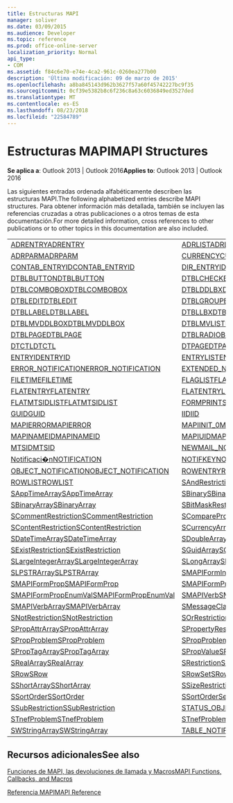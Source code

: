 ```yaml
---
title: Estructuras MAPI
manager: soliver
ms.date: 03/09/2015
ms.audience: Developer
ms.topic: reference
ms.prod: office-online-server
localization_priority: Normal
api_type:
- COM
ms.assetid: f84c6e70-e74e-4ca2-961c-0260ea277b00
description: 'Última modificación: 09 de marzo de 2015'
ms.openlocfilehash: a8ba845143d962b3627f57a60f45742227bc9f35
ms.sourcegitcommit: 0cf39e5382b8c6f236c8a63c6036849ed3527ded
ms.translationtype: MT
ms.contentlocale: es-ES
ms.lasthandoff: 08/23/2018
ms.locfileid: "22584789"
---
```

# <a name="mapi-structures"></a><span data-ttu-id="c14ef-103">Estructuras MAPI</span><span class="sxs-lookup"><span data-stu-id="c14ef-103">MAPI Structures</span></span>

  
  
<span data-ttu-id="c14ef-104">**Se aplica a**: Outlook 2013 | Outlook 2016</span><span class="sxs-lookup"><span data-stu-id="c14ef-104">**Applies to**: Outlook 2013 | Outlook 2016</span></span> 
  
<span data-ttu-id="c14ef-105">Las siguientes entradas ordenada alfabéticamente describen las estructuras MAPI.</span><span class="sxs-lookup"><span data-stu-id="c14ef-105">The following alphabetized entries describe MAPI structures.</span></span> <span data-ttu-id="c14ef-106">Para obtener información más detallada, también se incluyen las referencias cruzadas a otras publicaciones o a otros temas de esta documentación.</span><span class="sxs-lookup"><span data-stu-id="c14ef-106">For more detailed information, cross references to other publications or to other topics in this documentation are also included.</span></span>
  
|||
|:-----|:-----|
|[<span data-ttu-id="c14ef-107">ADRENTRY</span><span class="sxs-lookup"><span data-stu-id="c14ef-107">ADRENTRY</span></span>](adrentry.md) <br/> |[<span data-ttu-id="c14ef-108">ADRLIST</span><span class="sxs-lookup"><span data-stu-id="c14ef-108">ADRLIST</span></span>](adrlist.md) <br/> |
|[<span data-ttu-id="c14ef-109">ADRPARM</span><span class="sxs-lookup"><span data-stu-id="c14ef-109">ADRPARM</span></span>](adrparm.md) <br/> |[<span data-ttu-id="c14ef-110">CURRENCY</span><span class="sxs-lookup"><span data-stu-id="c14ef-110">CURRENCY</span></span>](currency.md) <br/> |
|[<span data-ttu-id="c14ef-111">CONTAB_ENTRYID</span><span class="sxs-lookup"><span data-stu-id="c14ef-111">CONTAB_ENTRYID</span></span>](contab_entryid.md) <br/> |[<span data-ttu-id="c14ef-112">DIR_ENTRYID</span><span class="sxs-lookup"><span data-stu-id="c14ef-112">DIR_ENTRYID</span></span>](dir_entryid.md) <br/> |
|[<span data-ttu-id="c14ef-113">DTBLBUTTON</span><span class="sxs-lookup"><span data-stu-id="c14ef-113">DTBLBUTTON</span></span>](dtblbutton.md) <br/> |[<span data-ttu-id="c14ef-114">DTBLCHECKBOX</span><span class="sxs-lookup"><span data-stu-id="c14ef-114">DTBLCHECKBOX</span></span>](dtblcheckbox.md) <br/> |
|[<span data-ttu-id="c14ef-115">DTBLCOMBOBOX</span><span class="sxs-lookup"><span data-stu-id="c14ef-115">DTBLCOMBOBOX</span></span>](dtblcombobox.md) <br/> |[<span data-ttu-id="c14ef-116">DTBLDDLBX</span><span class="sxs-lookup"><span data-stu-id="c14ef-116">DTBLDDLBX</span></span>](dtblddlbx.md) <br/> |
|[<span data-ttu-id="c14ef-117">DTBLEDIT</span><span class="sxs-lookup"><span data-stu-id="c14ef-117">DTBLEDIT</span></span>](dtbledit.md) <br/> |[<span data-ttu-id="c14ef-118">DTBLGROUPBOX</span><span class="sxs-lookup"><span data-stu-id="c14ef-118">DTBLGROUPBOX</span></span>](dtblgroupbox.md) <br/> |
|[<span data-ttu-id="c14ef-119">DTBLLABEL</span><span class="sxs-lookup"><span data-stu-id="c14ef-119">DTBLLABEL</span></span>](dtbllabel.md) <br/> |[<span data-ttu-id="c14ef-120">DTBLLBX</span><span class="sxs-lookup"><span data-stu-id="c14ef-120">DTBLLBX</span></span>](dtbllbx.md) <br/> |
|[<span data-ttu-id="c14ef-121">DTBLMVDDLBOX</span><span class="sxs-lookup"><span data-stu-id="c14ef-121">DTBLMVDDLBOX</span></span>](dtblmvddlbox.md) <br/> |[<span data-ttu-id="c14ef-122">DTBLMVLISTBOX</span><span class="sxs-lookup"><span data-stu-id="c14ef-122">DTBLMVLISTBOX</span></span>](dtblmvlistbox.md) <br/> |
|[<span data-ttu-id="c14ef-123">DTBLPAGE</span><span class="sxs-lookup"><span data-stu-id="c14ef-123">DTBLPAGE</span></span>](dtblpage.md) <br/> |[<span data-ttu-id="c14ef-124">DTBLRADIOBUTTON</span><span class="sxs-lookup"><span data-stu-id="c14ef-124">DTBLRADIOBUTTON</span></span>](dtblradiobutton.md) <br/> |
|[<span data-ttu-id="c14ef-125">DTCTL</span><span class="sxs-lookup"><span data-stu-id="c14ef-125">DTCTL</span></span>](dtctl.md) <br/> |[<span data-ttu-id="c14ef-126">DTPAGE</span><span class="sxs-lookup"><span data-stu-id="c14ef-126">DTPAGE</span></span>](dtpage.md) <br/> |
|[<span data-ttu-id="c14ef-127">ENTRYID</span><span class="sxs-lookup"><span data-stu-id="c14ef-127">ENTRYID</span></span>](entryid.md) <br/> |[<span data-ttu-id="c14ef-128">ENTRYLIST</span><span class="sxs-lookup"><span data-stu-id="c14ef-128">ENTRYLIST</span></span>](entrylist.md) <br/> |
|[<span data-ttu-id="c14ef-129">ERROR_NOTIFICATION</span><span class="sxs-lookup"><span data-stu-id="c14ef-129">ERROR_NOTIFICATION</span></span>](error_notification.md) <br/> |[<span data-ttu-id="c14ef-130">EXTENDED_NOTIFICATION</span><span class="sxs-lookup"><span data-stu-id="c14ef-130">EXTENDED_NOTIFICATION</span></span>](extended_notification.md) <br/> |
|[<span data-ttu-id="c14ef-131">FILETIME</span><span class="sxs-lookup"><span data-stu-id="c14ef-131">FILETIME</span></span>](filetime.md) <br/> |[<span data-ttu-id="c14ef-132">FLAGLIST</span><span class="sxs-lookup"><span data-stu-id="c14ef-132">FLAGLIST</span></span>](flaglist.md) <br/> |
|[<span data-ttu-id="c14ef-133">FLATENTRY</span><span class="sxs-lookup"><span data-stu-id="c14ef-133">FLATENTRY</span></span>](flatentry.md) <br/> |[<span data-ttu-id="c14ef-134">FLATENTRYLIST</span><span class="sxs-lookup"><span data-stu-id="c14ef-134">FLATENTRYLIST</span></span>](flatentrylist.md) <br/> |
|[<span data-ttu-id="c14ef-135">FLATMTSIDLIST</span><span class="sxs-lookup"><span data-stu-id="c14ef-135">FLATMTSIDLIST</span></span>](flatmtsidlist.md) <br/> |[<span data-ttu-id="c14ef-136">FORMPRINTSETUP</span><span class="sxs-lookup"><span data-stu-id="c14ef-136">FORMPRINTSETUP</span></span>](formprintsetup.md) <br/> |
|[<span data-ttu-id="c14ef-137">GUID</span><span class="sxs-lookup"><span data-stu-id="c14ef-137">GUID</span></span>](guid.md) <br/> |[<span data-ttu-id="c14ef-138">IID</span><span class="sxs-lookup"><span data-stu-id="c14ef-138">IID</span></span>](iid.md) <br/> |
|[<span data-ttu-id="c14ef-139">MAPIERROR</span><span class="sxs-lookup"><span data-stu-id="c14ef-139">MAPIERROR</span></span>](mapierror.md) <br/> |[<span data-ttu-id="c14ef-140">MAPIINIT_0</span><span class="sxs-lookup"><span data-stu-id="c14ef-140">MAPIINIT_0</span></span>](mapiinit_0.md) <br/> |
|[<span data-ttu-id="c14ef-141">MAPINAMEID</span><span class="sxs-lookup"><span data-stu-id="c14ef-141">MAPINAMEID</span></span>](mapinameid.md) <br/> |[<span data-ttu-id="c14ef-142">MAPIUID</span><span class="sxs-lookup"><span data-stu-id="c14ef-142">MAPIUID</span></span>](mapiuid.md) <br/> |
|[<span data-ttu-id="c14ef-143">MTSID</span><span class="sxs-lookup"><span data-stu-id="c14ef-143">MTSID</span></span>](mtsid.md) <br/> |[<span data-ttu-id="c14ef-144">NEWMAIL_NOTIFICATION</span><span class="sxs-lookup"><span data-stu-id="c14ef-144">NEWMAIL_NOTIFICATION</span></span>](newmail_notification.md) <br/> |
|[<span data-ttu-id="c14ef-145">Notificaci�n</span><span class="sxs-lookup"><span data-stu-id="c14ef-145">NOTIFICATION</span></span>](notification.md) <br/> |[<span data-ttu-id="c14ef-146">NOTIFKEY</span><span class="sxs-lookup"><span data-stu-id="c14ef-146">NOTIFKEY</span></span>](notifkey.md) <br/> |
|[<span data-ttu-id="c14ef-147">OBJECT_NOTIFICATION</span><span class="sxs-lookup"><span data-stu-id="c14ef-147">OBJECT_NOTIFICATION</span></span>](object_notification.md) <br/> |[<span data-ttu-id="c14ef-148">ROWENTRY</span><span class="sxs-lookup"><span data-stu-id="c14ef-148">ROWENTRY</span></span>](rowentry.md) <br/> |
|[<span data-ttu-id="c14ef-149">ROWLIST</span><span class="sxs-lookup"><span data-stu-id="c14ef-149">ROWLIST</span></span>](rowlist.md) <br/> |[<span data-ttu-id="c14ef-150">SAndRestriction</span><span class="sxs-lookup"><span data-stu-id="c14ef-150">SAndRestriction</span></span>](sandrestriction.md) <br/> |
|[<span data-ttu-id="c14ef-151">SAppTimeArray</span><span class="sxs-lookup"><span data-stu-id="c14ef-151">SAppTimeArray</span></span>](sapptimearray.md) <br/> |[<span data-ttu-id="c14ef-152">SBinary</span><span class="sxs-lookup"><span data-stu-id="c14ef-152">SBinary</span></span>](sbinary.md) <br/> |
|[<span data-ttu-id="c14ef-153">SBinaryArray</span><span class="sxs-lookup"><span data-stu-id="c14ef-153">SBinaryArray</span></span>](sbinaryarray.md) <br/> |[<span data-ttu-id="c14ef-154">SBitMaskRestriction</span><span class="sxs-lookup"><span data-stu-id="c14ef-154">SBitMaskRestriction</span></span>](sbitmaskrestriction.md) <br/> |
|[<span data-ttu-id="c14ef-155">SCommentRestriction</span><span class="sxs-lookup"><span data-stu-id="c14ef-155">SCommentRestriction</span></span>](scommentrestriction.md) <br/> |[<span data-ttu-id="c14ef-156">SComparePropsRestriction</span><span class="sxs-lookup"><span data-stu-id="c14ef-156">SComparePropsRestriction</span></span>](scomparepropsrestriction.md) <br/> |
|[<span data-ttu-id="c14ef-157">SContentRestriction</span><span class="sxs-lookup"><span data-stu-id="c14ef-157">SContentRestriction</span></span>](scontentrestriction.md) <br/> |[<span data-ttu-id="c14ef-158">SCurrencyArray</span><span class="sxs-lookup"><span data-stu-id="c14ef-158">SCurrencyArray</span></span>](scurrencyarray.md) <br/> |
|[<span data-ttu-id="c14ef-159">SDateTimeArray</span><span class="sxs-lookup"><span data-stu-id="c14ef-159">SDateTimeArray</span></span>](sdatetimearray.md) <br/> |[<span data-ttu-id="c14ef-160">SDoubleArray</span><span class="sxs-lookup"><span data-stu-id="c14ef-160">SDoubleArray</span></span>](sdoublearray.md) <br/> |
|[<span data-ttu-id="c14ef-161">SExistRestriction</span><span class="sxs-lookup"><span data-stu-id="c14ef-161">SExistRestriction</span></span>](sexistrestriction.md) <br/> |[<span data-ttu-id="c14ef-162">SGuidArray</span><span class="sxs-lookup"><span data-stu-id="c14ef-162">SGuidArray</span></span>](sguidarray.md) <br/> |
|[<span data-ttu-id="c14ef-163">SLargeIntegerArray</span><span class="sxs-lookup"><span data-stu-id="c14ef-163">SLargeIntegerArray</span></span>](slargeintegerarray.md) <br/> |[<span data-ttu-id="c14ef-164">SLongArray</span><span class="sxs-lookup"><span data-stu-id="c14ef-164">SLongArray</span></span>](slongarray.md) <br/> |
|[<span data-ttu-id="c14ef-165">SLPSTRArray</span><span class="sxs-lookup"><span data-stu-id="c14ef-165">SLPSTRArray</span></span>](slpstrarray.md) <br/> |[<span data-ttu-id="c14ef-166">SMAPIFormInfoArray</span><span class="sxs-lookup"><span data-stu-id="c14ef-166">SMAPIFormInfoArray</span></span>](smapiforminfoarray.md) <br/> |
|[<span data-ttu-id="c14ef-167">SMAPIFormProp</span><span class="sxs-lookup"><span data-stu-id="c14ef-167">SMAPIFormProp</span></span>](smapiformprop.md) <br/> |[<span data-ttu-id="c14ef-168">SMAPIFormPropArray</span><span class="sxs-lookup"><span data-stu-id="c14ef-168">SMAPIFormPropArray</span></span>](smapiformproparray.md) <br/> |
|[<span data-ttu-id="c14ef-169">SMAPIFormPropEnumVal</span><span class="sxs-lookup"><span data-stu-id="c14ef-169">SMAPIFormPropEnumVal</span></span>](smapiformpropenumval.md) <br/> |[<span data-ttu-id="c14ef-170">SMAPIVerb</span><span class="sxs-lookup"><span data-stu-id="c14ef-170">SMAPIVerb</span></span>](smapiverb.md) <br/> |
|[<span data-ttu-id="c14ef-171">SMAPIVerbArray</span><span class="sxs-lookup"><span data-stu-id="c14ef-171">SMAPIVerbArray</span></span>](smapiverbarray.md) <br/> |[<span data-ttu-id="c14ef-172">SMessageClassArray</span><span class="sxs-lookup"><span data-stu-id="c14ef-172">SMessageClassArray</span></span>](smessageclassarray.md) <br/> |
|[<span data-ttu-id="c14ef-173">SNotRestriction</span><span class="sxs-lookup"><span data-stu-id="c14ef-173">SNotRestriction</span></span>](snotrestriction.md) <br/> |[<span data-ttu-id="c14ef-174">SOrRestriction</span><span class="sxs-lookup"><span data-stu-id="c14ef-174">SOrRestriction</span></span>](sorrestriction.md) <br/> |
|[<span data-ttu-id="c14ef-175">SPropAttrArray</span><span class="sxs-lookup"><span data-stu-id="c14ef-175">SPropAttrArray</span></span>](spropattrarray.md) <br/> |[<span data-ttu-id="c14ef-176">SPropertyRestriction</span><span class="sxs-lookup"><span data-stu-id="c14ef-176">SPropertyRestriction</span></span>](spropertyrestriction.md) <br/> |
|[<span data-ttu-id="c14ef-177">SPropProblem</span><span class="sxs-lookup"><span data-stu-id="c14ef-177">SPropProblem</span></span>](spropproblem.md) <br/> |[<span data-ttu-id="c14ef-178">SPropProblemArray</span><span class="sxs-lookup"><span data-stu-id="c14ef-178">SPropProblemArray</span></span>](spropproblemarray.md) <br/> |
|[<span data-ttu-id="c14ef-179">SPropTagArray</span><span class="sxs-lookup"><span data-stu-id="c14ef-179">SPropTagArray</span></span>](sproptagarray.md) <br/> |[<span data-ttu-id="c14ef-180">SPropValue</span><span class="sxs-lookup"><span data-stu-id="c14ef-180">SPropValue</span></span>](spropvalue.md) <br/> |
|[<span data-ttu-id="c14ef-181">SRealArray</span><span class="sxs-lookup"><span data-stu-id="c14ef-181">SRealArray</span></span>](srealarray.md) <br/> |[<span data-ttu-id="c14ef-182">SRestriction</span><span class="sxs-lookup"><span data-stu-id="c14ef-182">SRestriction</span></span>](srestriction.md) <br/> |
|[<span data-ttu-id="c14ef-183">SRow</span><span class="sxs-lookup"><span data-stu-id="c14ef-183">SRow</span></span>](srow.md) <br/> |[<span data-ttu-id="c14ef-184">SRowSet</span><span class="sxs-lookup"><span data-stu-id="c14ef-184">SRowSet</span></span>](srowset.md) <br/> |
|[<span data-ttu-id="c14ef-185">SShortArray</span><span class="sxs-lookup"><span data-stu-id="c14ef-185">SShortArray</span></span>](sshortarray.md) <br/> |[<span data-ttu-id="c14ef-186">SSizeRestriction</span><span class="sxs-lookup"><span data-stu-id="c14ef-186">SSizeRestriction</span></span>](ssizerestriction.md) <br/> |
|[<span data-ttu-id="c14ef-187">SSortOrder</span><span class="sxs-lookup"><span data-stu-id="c14ef-187">SSortOrder</span></span>](ssortorder.md) <br/> |[<span data-ttu-id="c14ef-188">SSortOrderSet</span><span class="sxs-lookup"><span data-stu-id="c14ef-188">SSortOrderSet</span></span>](ssortorderset.md) <br/> |
|[<span data-ttu-id="c14ef-189">SSubRestriction</span><span class="sxs-lookup"><span data-stu-id="c14ef-189">SSubRestriction</span></span>](ssubrestriction.md) <br/> |[<span data-ttu-id="c14ef-190">STATUS_OBJECT_NOTIFICATION</span><span class="sxs-lookup"><span data-stu-id="c14ef-190">STATUS_OBJECT_NOTIFICATION</span></span>](status_object_notification.md) <br/> |
|[<span data-ttu-id="c14ef-191">STnefProblem</span><span class="sxs-lookup"><span data-stu-id="c14ef-191">STnefProblem</span></span>](stnefproblem.md) <br/> |[<span data-ttu-id="c14ef-192">STnefProblemArray</span><span class="sxs-lookup"><span data-stu-id="c14ef-192">STnefProblemArray</span></span>](stnefproblemarray.md) <br/> |
|[<span data-ttu-id="c14ef-193">SWStringArray</span><span class="sxs-lookup"><span data-stu-id="c14ef-193">SWStringArray</span></span>](swstringarray.md) <br/> |[<span data-ttu-id="c14ef-194">TABLE_NOTIFICATION</span><span class="sxs-lookup"><span data-stu-id="c14ef-194">TABLE_NOTIFICATION</span></span>](table_notification.md) <br/> |
   
## <a name="see-also"></a><span data-ttu-id="c14ef-195">Recursos adicionales</span><span class="sxs-lookup"><span data-stu-id="c14ef-195">See also</span></span>



[<span data-ttu-id="c14ef-196">Funciones de MAPI, las devoluciones de llamada y Macros</span><span class="sxs-lookup"><span data-stu-id="c14ef-196">MAPI Functions, Callbacks, and Macros</span></span>](mapi-functions-callbacks-and-macros.md)


[<span data-ttu-id="c14ef-197">Referencia MAPI</span><span class="sxs-lookup"><span data-stu-id="c14ef-197">MAPI Reference</span></span>](mapi-reference.md)

